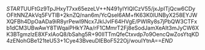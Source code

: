 $START$UUFtGz9TpJHxyT7xx65ezeLV++N491ylYlQlCzV55/jxJpITjQcw6CDyOFltNNZAkVq5FVTlB+2knZQ/nan6m/YcQsel6AM+fK63K0lUNByX258EYJWXQFBh4DpOaADa9iR8yrPewI9Ncx7JklJvIF64HVgE/PWIRy8s7jPbQW3CTFxb1dCM3UBwAwY8TWqaiPHkY7Aa/rF1CMmrT2Fj8eSodJamXeAIt3mJyCW6XK3BTgmzlzE8XFxIAoQ8/bSahg5R+90IITTmQfeCtxvdp7o9OencQwZosYtqKD4zENohGBe121teU53+1Cye43BveuDIEBoF522Oj/wouIYtnA==$END$